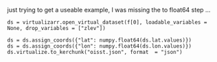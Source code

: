 just trying to get  a useable example, I was missing the to float64 step ...



```
ds = virtualizarr.open_virtual_dataset(f[0], loadable_variables = None, drop_variables = ["zlev"])

ds = ds.assign_coords({"lat": numpy.float64(ds.lat.values)})
ds = ds.assign_coords({"lon": numpy.float64(ds.lon.values)})
ds.virtualize.to_kerchunk("oisst.json", format  = "json")
```
